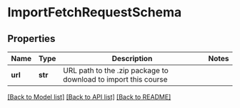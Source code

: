 # ImportFetchRequestSchema

## Properties
Name | Type | Description | Notes
------------ | ------------- | ------------- | -------------
**url** | **str** | URL path to the .zip package to download to import this course | 

[[Back to Model list]](../README.md#documentation-for-models) [[Back to API list]](../README.md#documentation-for-api-endpoints) [[Back to README]](../README.md)


